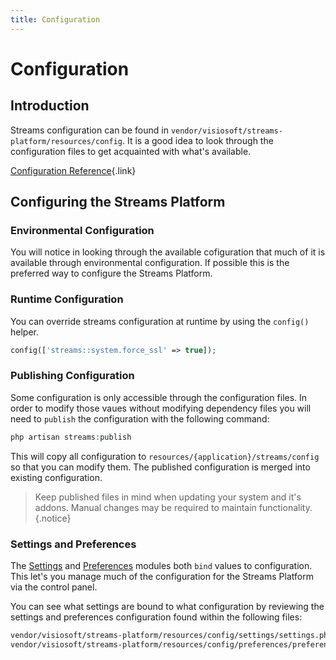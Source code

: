 ```yaml
---
title: Configuration
---
```


# Configuration

<div class="documentation__toc"></div>

## Introduction

Streams configuration can be found in `vendor/visiosoft/streams-platform/resources/config`. It is a good idea to look through the configuration files to get acquainted with what's available.

[Configuration Reference](../reference/configuration){.link}

## Configuring the Streams Platform

### Environmental Configuration

You will notice in looking through the available cofiguration that much of it is available through environmental configuration. If possible this is the preferred way to configure the Streams Platform.

### Runtime Configuration

You can override streams configuration at runtime by using the `config()` helper.

```php
config(['streams::system.force_ssl' => true]);
```

### Publishing Configuration

Some configuration is only accessible through the configuration files. In order to modify those vaues without modifying dependency files you will need to `publish` the configuration with the following command:

```php
php artisan streams:publish
```

This will copy all configuration to `resources/{application}/streams/config` so that you can modify them. The published configuration is merged into existing configuration.

> Keep published files in mind when updating your system and it's addons. Manual changes may be required to maintain functionality.{.notice}

### Settings and Preferences

The [Settings](https://pyrocms.com/documentation/settings-module) and [Preferences](https://pyrocms.com/documentation/preferences-module) modules both `bind` values to configuration. This let's you manage much of the configuration for the Streams Platform via the control panel.

You can see what settings are bound to what configuration by reviewing the settings and preferences configuration found within the following files:

```bash
vendor/visiosoft/streams-platform/resources/config/settings/settings.php
vendor/visiosoft/streams-platform/resources/config/preferences/preferences.php
```

